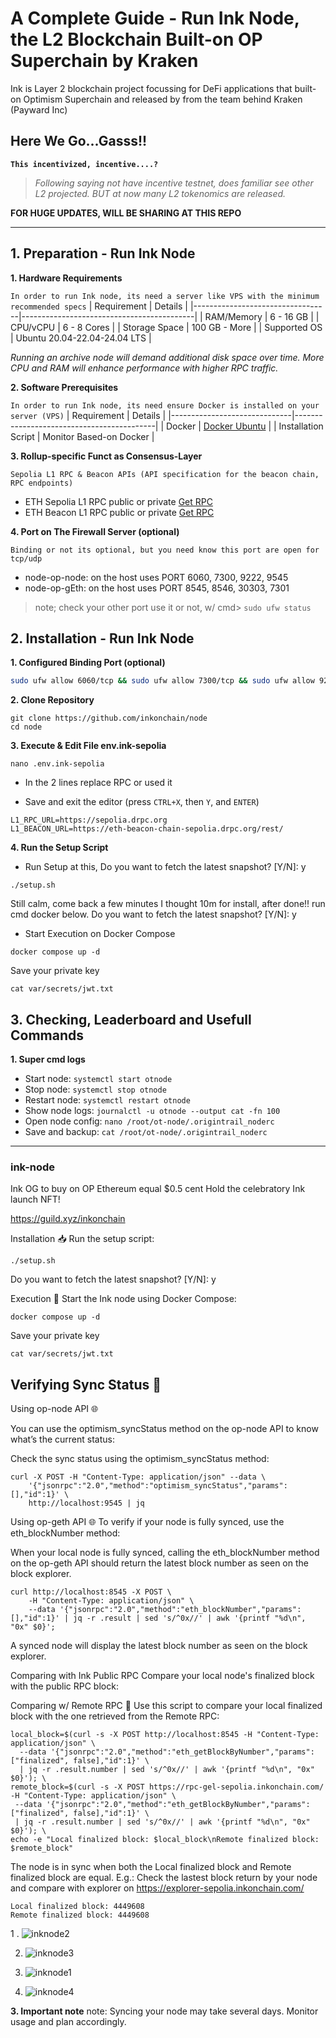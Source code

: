 # A Complete Guide - Run Ink Node, the L2 Blockchain Built-on OP Superchain by Kraken

Ink is Layer 2 blockchain project focussing for DeFi applications that built-on Optimism Superchain and released by from the team behind Kraken (Payward Inc)

## Here We Go...Gasss!!

**`This incentivized, incentive....?`**

> *Following saying not have incentive testnet, does familiar see other L2 projected. BUT at now many L2 tokenomics are released.*

**FOR HUGE UPDATES, WILL BE SHARING AT THIS REPO**

---

## 1. Preparation - Run Ink Node
**1. Hardware Requirements** 

`In order to run Ink node, its need a server like VPS with the minimum recommended specs`
| Requirement                      | Details                                   |
|----------------------------------|-------------------------------------------|
| RAM/Memory                       | 6 - 16 GB                                 |
| CPU/vCPU                         | 6 - 8 Cores                               |
| Storage Space                    | 100 GB - More                             |
| Supported OS                     | Ubuntu 20.04-22.04-24.04 LTS              |

*Running an archive node will demand additional disk space over time. More CPU and RAM will enhance performance with higher RPC traffic.*

**2. Software Prerequisites**

`In order to run Ink node, its need ensure Docker is installed on your server (VPS)`
| Requirement                  | Details                                   |
|------------------------------|-------------------------------------------|
| Docker                       | [Docker Ubuntu](https://docs.docker.com/engine/install/ubuntu/#install-using-the-repository) |
| Installation Script          | Monitor Based-on Docker                   |

**3. Rollup-specific Funct as Consensus-Layer**

`Sepolia L1 RPC & Beacon APIs (API specification for the beacon chain, RPC endpoints)`
- ETH Sepolia L1 RPC public or private [Get RPC](https://www.google.com/search?q=get+sepolia+eth+RPC&oq=get+sepolia+eth+RPC&gs_lcrp=EgZjaHJvbWUyBggAEEUYOTIHCAEQIRigATIHCAIQIRigATIHCAMQIRigATIHCAQQIRigATIHCAUQIRifBTIHCAYQIRifBTIHCAcQIRifBTIHCAgQIRiPAjIHCAkQIRiPAtIBCDk2NzlqMGo3qAIIsAIB&sourceid=chrome&ie=UTF-8)
- ETH Beacon L1 RPC public or private [Get RPC](https://www.google.com/search?q=get+beacon+sepolia+eth+RPC&oq=get+beacon+sepolia+eth+RPC&gs_lcrp=EgZjaHJvbWUyBggAEEUYOTIKCAEQABiABBiiBDIKCAIQABiABBiiBDIKCAMQABiABBiiBDIKCAQQABiiBBiJBTIKCAUQABiABBiiBNIBCTE1MzFqMGoxNagCCLACAQ&sourceid=chrome&ie=UTF-8)

**4. Port on The Firewall Server (optional)**

`Binding or not its optional, but you need know this port are open for tcp/udp`

- node-op-node: on the host uses PORT 6060, 7300, 9222, 9545
- node-op-gEth: on the host uses PORT 8545, 8546, 30303, 7301
> note; check your other port use it or not, w/ cmd> `sudo ufw status`

## 2. Installation - Run Ink Node
**1. Configured Binding Port (optional)**
```sh
sudo ufw allow 6060/tcp && sudo ufw allow 7300/tcp && sudo ufw allow 9222/tcp && sudo ufw allow 9545/tcp && sudo ufw allow 9222/udp && sudo ufw allow 8545:8546/tcp && sudo ufw allow 30303/tcp && sudo ufw allow 30303/udp && sudo ufw allow 7301/tcp && sudo ufw reload
```

**2. Clone Repository** 
```
git clone https://github.com/inkonchain/node
cd node
```

**3. Execute & Edit File env.ink-sepolia**
```
nano .env.ink-sepolia
```
- In the 2 lines replace RPC or used it

- Save and exit the editor (press `CTRL+X`, then `Y`, and `ENTER`)

```
L1_RPC_URL=https://sepolia.drpc.org
L1_BEACON_URL=https://eth-beacon-chain-sepolia.drpc.org/rest/
```

**4. Run the Setup Script**

- Run Setup at this, Do you want to fetch the latest snapshot? [Y/N]: y
```
./setup.sh
```
Still calm, come back a few minutes I thought 10m for install, after done!! run cmd docker below.
Do you want to fetch the latest snapshot? [Y/N]: y

- Start Execution on Docker Compose
```
docker compose up -d
```

Save your private key

```
cat var/secrets/jwt.txt
```




## 3. Checking, Leaderboard and Usefull Commands
**1. Super cmd logs**

- Start node: `systemctl start otnode`
- Stop node: `systemctl stop otnode`
- Restart node: `systemctl restart otnode`
- Show node logs: `journalctl -u otnode --output cat -fn 100`
- Open node config: `nano /root/ot-node/.origintrail_noderc`
- Save and backup: `cat /root/ot-node/.origintrail_noderc`















---



### ink-node

Ink OG
to buy on OP Ethereum equal $0.5 cent
Hold the celebratory Ink launch NFT!

https://guild.xyz/inkonchain 



Installation 📥
Run the setup script:
```
./setup.sh
```
Do you want to fetch the latest snapshot? [Y/N]: y

Execution 🚀
Start the Ink node using Docker Compose:
```
docker compose up -d
```

Save your private key

```
cat var/secrets/jwt.txt
```

## Verifying Sync Status 🔎

Using op-node API 🌐

You can use the optimism_syncStatus method on the op-node API to know what’s the current status: 

Check the sync status using the optimism_syncStatus method:

```
curl -X POST -H "Content-Type: application/json" --data \
    '{"jsonrpc":"2.0","method":"optimism_syncStatus","params":[],"id":1}' \
    http://localhost:9545 | jq
```

Using op-geth API 🌐
To verify if your node is fully synced, use the eth_blockNumber method:

When your local node is fully synced, calling the eth_blockNumber method on the op-geth API should return the latest block number as seen on the block explorer.

```
curl http://localhost:8545 -X POST \
    -H "Content-Type: application/json" \
    --data '{"jsonrpc":"2.0","method":"eth_blockNumber","params": [],"id":1}' | jq -r .result | sed 's/^0x//' | awk '{printf "%d\n", "0x" $0}';
```

A synced node will display the latest block number as seen on the block explorer.

Comparing with Ink Public RPC
Compare your local node's finalized block with the public RPC block:

Comparing w/ Remote RPC 👀
Use this script to compare your local finalized block with the one retrieved from the Remote RPC:

```
local_block=$(curl -s -X POST http://localhost:8545 -H "Content-Type: application/json" \
  --data '{"jsonrpc":"2.0","method":"eth_getBlockByNumber","params":["finalized", false],"id":1}' \
  | jq -r .result.number | sed 's/^0x//' | awk '{printf "%d\n", "0x" $0}'); \
remote_block=$(curl -s -X POST https://rpc-gel-sepolia.inkonchain.com/ -H "Content-Type: application/json" \
 --data '{"jsonrpc":"2.0","method":"eth_getBlockByNumber","params":["finalized", false],"id":1}' \
 | jq -r .result.number | sed 's/^0x//' | awk '{printf "%d\n", "0x" $0}'); \
echo -e "Local finalized block: $local_block\nRemote finalized block: $remote_block"
```


The node is in sync when both the Local finalized block and Remote finalized block are equal. E.g.:
Check the lastest block return by your node and compare with explorer on
https://explorer-sepolia.inkonchain.com/

```
Local finalized block: 4449608
Remote finalized block: 4449608
```

1 . ![inknode2](https://github.com/user-attachments/assets/a77a24ce-a757-49fe-b7dc-e901886dfa40)

2. ![inknode3](https://github.com/user-attachments/assets/16e25d4d-3a36-41bb-92b2-192030965f66)

3. ![inknode1](https://github.com/user-attachments/assets/007f3910-837f-4d80-9183-70da76c1ad39)

4. ![inknode4](https://github.com/user-attachments/assets/b40f71c8-01a2-4578-bdce-8ed713a883c5)


**3. Important note** 
note: Syncing your node may take several days. Monitor usage and plan accordingly.

